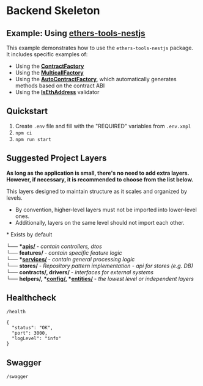 # Backend Skeleton

## Example: Using [ethers-tools-nestjs](https://github.com/neuroborus/ethers-tools-nestjs)

This example demonstrates how to use the `ethers-tools-nestjs` package.  
It includes specific examples of:

- Using the [**ContractFactory**](src/services/coin/coin.service.ts)
- Using the [**MulticallFactory**](src/services/coin/coin.service.ts)
- Using the [**AutoContractFactory**](src/services/nft/nft.service.ts), which automatically generates methods based on the contract ABI
- Using the [**IsEthAddress**](src/apis/v1/coins/get-coin-info.query.ts) validator



## Quickstart
1. Create `.env` file and fill with the "REQUIRED" variables from `.env.xmpl`
2. `npm ci`
3. `npm run start`

## Suggested Project Layers
<b> As long as the application is small, there's no need to add extra layers.</b></br>
<b> However, if necessary, it is recommended to choose from the list below. </b>

This layers designed to maintain structure as it scales and organized by levels.  
* By convention, higher-level layers must not be imported into lower-level ones.  
* Additionally, layers on the same level should not import each other.

\*  Exists by default

└── <b> *[apis/](src/apis/README.md) </b> - <i> contain controllers, dtos </i>  
└── <b> features/ </b> - <i> contain specific feature logic </i>  
└── <b> *[services/](src/services/README.md) </b> - <i> contain general processing logic </i>  
└── <b> stores/ </b> - <i> Repository pattern implementation - api for stores (e.g. DB) </i>  
└── <b> contracts/, drivers/ </b> - <i> interfaces for external systems </i>  
└── <b> helpers/, *[config/](src/config/README.md), *[entities/](src/entities/README.md) </b> - <i> the lowest level or independent layers </i>

## Healthcheck
`/health`
```
{
  "status": "OK",
  "port": 3000,
  "logLevel": "info"
}
```

## Swagger
`/swagger`